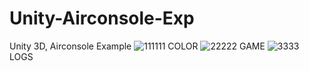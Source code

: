 # Unity-Airconsole-Exp
Unity 3D, Airconsole Example
![111111](https://user-images.githubusercontent.com/53658645/147514142-1216c494-c0ba-4f02-ac45-baa36904009b.PNG)
COLOR
![22222](https://user-images.githubusercontent.com/53658645/147514144-2507e1ff-e37d-44a9-bd44-6c65c28cf34c.PNG)
GAME
![3333](https://user-images.githubusercontent.com/53658645/147514145-9edaa8cc-1cd1-4b99-9b9d-be08fbfa69d1.PNG)
LOGS
